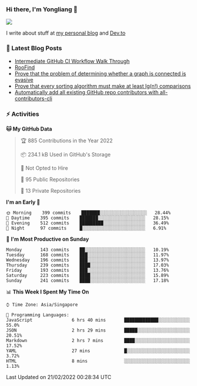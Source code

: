 ### Hi there, I'm Yongliang 👋 
<!--
**tlylt/tlylt** is a ✨ _special_ ✨ repository because its `README.md` (this file) appears on your GitHub profile.

Here are some ideas to get you started:

- 🔭 I’m currently working on ...
- 🌱 I’m currently learning ...
- 👯 I’m looking to collaborate on ...
- 🤔 I’m looking for help with ...
- 💬 Ask me about ...
- 📫 How to reach me: ...
- 😄 Pronouns: ...
- ⚡ Fun fact: ...
-->

<img
align="center"
src="https://github-readme-stats.vercel.app/api/?username=tlylt&theme=dracula"
/>

I write about stuff at [my personal blog](https://www.yongliangliu.com/) and [Dev.to](https://dev.to/tlylt)

### 📕 Latest Blog Posts

<!-- BLOG-POST-LIST:START -->
- [Intermediate GitHub CI Workflow Walk Through](https://www.yongliangliu.com/blog/intermediate-github-ci-workflow-walk-through/)
- [RooFind](https://www.yongliangliu.com/blog/roofind/)
- [Prove that the problem of determining whether a graph is connected is evasive](https://www.yongliangliu.com/blog/prove-graph-check-connected-evasive/)
- [Prove that every sorting algorithm must make at least lg&lpar;n!&rpar; comparisons](https://www.yongliangliu.com/blog/prove-sorting-at-least-lgn/)
- [Automatically add all existing GitHub repo contributors with all-contributors-cli](https://www.yongliangliu.com/blog/all-contributors-cli-recognize-existing/)
<!-- BLOG-POST-LIST:END -->

### ⚡ Activities
<!--START_SECTION:waka-->
**🐱 My GitHub Data** 

> 🏆 885 Contributions in the Year 2022
 > 
> 📦 234.1 kB Used in GitHub's Storage 
 > 
> 🚫 Not Opted to Hire
 > 
> 📜 95 Public Repositories 
 > 
> 🔑 13 Private Repositories  
 > 
**I'm an Early 🐤** 

```text
🌞 Morning    399 commits    ███████░░░░░░░░░░░░░░░░░░   28.44% 
🌆 Daytime    395 commits    ███████░░░░░░░░░░░░░░░░░░   28.15% 
🌃 Evening    512 commits    █████████░░░░░░░░░░░░░░░░   36.49% 
🌙 Night      97 commits     █░░░░░░░░░░░░░░░░░░░░░░░░   6.91%

```
📅 **I'm Most Productive on Sunday** 

```text
Monday       143 commits    ██░░░░░░░░░░░░░░░░░░░░░░░   10.19% 
Tuesday      168 commits    ███░░░░░░░░░░░░░░░░░░░░░░   11.97% 
Wednesday    196 commits    ███░░░░░░░░░░░░░░░░░░░░░░   13.97% 
Thursday     239 commits    ████░░░░░░░░░░░░░░░░░░░░░   17.03% 
Friday       193 commits    ███░░░░░░░░░░░░░░░░░░░░░░   13.76% 
Saturday     223 commits    ████░░░░░░░░░░░░░░░░░░░░░   15.89% 
Sunday       241 commits    ████░░░░░░░░░░░░░░░░░░░░░   17.18%

```


📊 **This Week I Spent My Time On** 

```text
⌚︎ Time Zone: Asia/Singapore

💬 Programming Languages: 
JavaScript               6 hrs 40 mins       █████████████░░░░░░░░░░░░   55.0% 
JSON                     2 hrs 29 mins       █████░░░░░░░░░░░░░░░░░░░░   20.51% 
Markdown                 2 hrs 7 mins        ████░░░░░░░░░░░░░░░░░░░░░   17.52% 
YAML                     27 mins             █░░░░░░░░░░░░░░░░░░░░░░░░   3.72% 
HTML                     8 mins              ░░░░░░░░░░░░░░░░░░░░░░░░░   1.13%

```


 Last Updated on 21/02/2022 00:28:34 UTC
<!--END_SECTION:waka-->